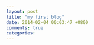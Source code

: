 ```yaml
---
layout: post
title: "my first blog"
date: 2014-02-04 00:03:47 +0800
comments: true
categories: 
---
```

